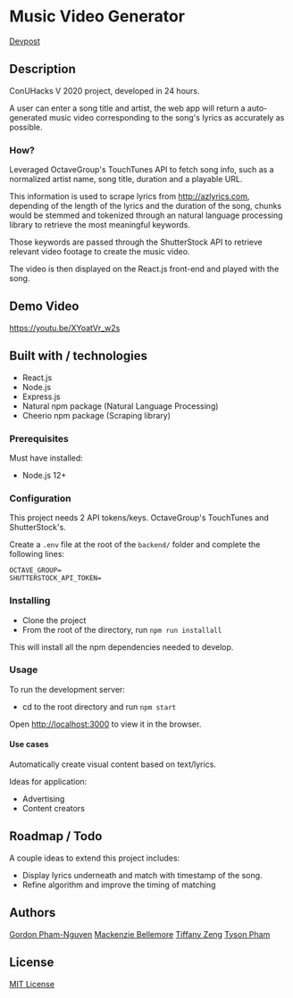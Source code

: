 # Music Video Generator

[Devpost](https://devpost.com/software/picture-video-music-generator)

## Description

ConUHacks V 2020 project, developed in 24 hours.

A user can enter a song title and artist, the web app will return a auto-generated music video corresponding to the song's lyrics as accurately as possible.

### How?

Leveraged OctaveGroup's TouchTunes API to fetch song info, such as a normalized artist name, song title, duration and a playable URL.

This information is used to scrape lyrics from http://azlyrics.com,
depending of the length of the lyrics and the duration of the song,
chunks would be stemmed and tokenized through an natural language processing library to retrieve the most meaningful keywords.

Those keywords are passed through the ShutterStock API to retrieve relevant video footage to create the music video.

The video is then displayed on the React.js front-end and played with the song.

## Demo Video

https://youtu.be/XYoatVr_w2s

## Built with / technologies

- React.js
- Node.js
- Express.js
- Natural npm package (Natural Language Processing)
- Cheerio npm package (Scraping library)

### Prerequisites

Must have installed:

- Node.js 12+

### Configuration

This project needs 2 API tokens/keys. OctaveGroup's TouchTunes and ShutterStock's.

Create a `.env` file at the root of the `backend/` folder and complete the following lines:

```
OCTAVE_GROUP=
SHUTTERSTOCK_API_TOKEN=
```

### Installing

- Clone the project
- From the root of the directory, run `npm run installall`

This will install all the npm dependencies needed to develop.

### Usage

To run the development server:

- cd to the root directory and run `npm start`

Open [http://localhost:3000](http://localhost:3000) to view it in the browser.

#### Use cases

Automatically create visual content based on text/lyrics.

Ideas for application:

- Advertising
- Content creators

## Roadmap / Todo

A couple ideas to extend this project includes:

- Display lyrics underneath and match with timestamp of the song.
- Refine algorithm and improve the timing of matching

## Authors

[Gordon Pham-Nguyen](https://github.com/gpnn)
[Mackenzie Bellemore](https://github.com/Mackbellemore)
[Tiffany Zeng](https://github.com/tiffzeng)
[Tyson Pham](https://github.com/TysonPham)

## License

[MIT License](https://choosealicense.com/licenses/mit/#)
